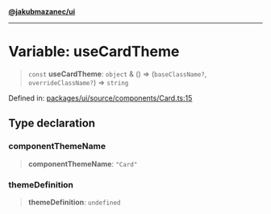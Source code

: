 [**@jakubmazanec/ui**](../README.md)

---

# Variable: useCardTheme

> `const` **useCardTheme**: `object` & () => (`baseClassName?`, `overrideClassName?`) => `string`

Defined in:
[packages/ui/source/components/Card.ts:15](https://github.com/jakubmazanec/tools/blob/acfa246dbb1035f65efb7fa114167a3cbefca108/packages/ui/source/components/Card.ts#L15)

## Type declaration

### componentThemeName

> **componentThemeName**: `"Card"`

### themeDefinition

> **themeDefinition**: `undefined`
